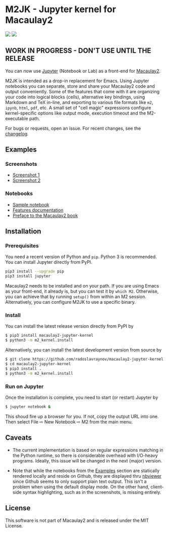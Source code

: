 # M2JK - Jupyter kernel for Macaulay2

[![](https://img.shields.io/travis/radoslavraynov/Macaulay2-Jupyter-Kernel.svg?style=flat-square)](https://travis-ci.org/radoslavraynov/Macaulay2-Jupyter-Kernel)
[![](https://img.shields.io/pypi/v/macaulay2-jupyter-kernel.svg?style=flat-square)](#link-to-pypi-page)
<!-- [![](https://img.shields.io/badge/version-0.2.0-blue.svg?style=flat-square)](#) -->

## WORK IN PROGRESS - DON'T USE UNTIL THE RELEASE

You can now use [Jupyter](http://www.jupyter.org) (Notebook or Lab) as a front-end for [Macaulay2](http://faculty.math.illinois.edu/Macaulay2/).

M2JK is intended as a drop-in replacement for Emacs.
Using Jupyter notebooks you can separate, store and share your Macaulay2 code and output conveniently.
Some of the features that come with it are
organizing your code into logical blocks (cells),
alternative key bindings,
using Markdown and TeX in-line,
and exporting to various file formats like `m2`, `ipynb`, `html`, `pdf`, etc.
A small set of "cell magic" expressions configure kernel-specific options
like output mode, execution timeout and the M2-executable path.

For bugs or requests, open an issue.
For recent changes, see the [changelog](CHANGELOG.md).

## Examples

### Screenshots

* [Screenshot 1](/demo/screenshot1.png?raw=true)
* [Screenshot 2](/demo/screenshot2.png?raw=true)

### Notebooks

* [Sample notebook](https://nbviewer.jupyter.org/github/radoslavraynov/Macaulay2-Jupyter-Kernel/blob/master/demo/sample.ipynb) 
* [Features documentation](https://nbviewer.jupyter.org/github/radoslavraynov/Macaulay2-Jupyter-Kernel/blob/master/demo/features.ipynb)
* [Preface to the Macaulay2 book](https://nbviewer.jupyter.org/github/radoslavraynov/Macaulay2-Jupyter-Kernel/blob/master/demo/p1m2book.ipynb)



## Installation

### Prerequisites

You need a recent version of Python and `pip`. Python 3 is recommended.
You can install Jupyter directly from PyPI.
```bash
pip3 install --upgrade pip
pip3 install jupyter
```

Macaulay2 needs to be installed and on your path.
If you are using Emacs as your front-end, it already is, but you can test it by `which M2`.
Otherwise, you can achieve that by running `setup()` from within an M2 session.
Alternatively, you can configure M2JK to use a specific binary.

### Install

You can install the latest release version directly from PyPI by

```bash
$ pip3 install macaulay2-jupyter-kernel
$ python3 -m m2_kernel.install
```

Alternatively, you can install the latest development version from source by

```bash
$ git clone https://github.com/radoslavraynov/macaulay2-jupyter-kernel.git
$ cd macaulay2-jupyter-kernel
$ pip3 install .
$ python3 -m m2_kernel.install
```

### Run on Jupyter

Once the installation is complete, you need to start (or restart) Jupyter by

```bash
$ jupyter notebook &
```

This shoud fire up a browser for you. If not, copy the output URL into one.
Then select File ⇨ New Notebook ⇨ M2 from the main menu.

## Caveats

* The current implementation is based on regular expressions matching in the Python runtime,
so there is considerable overhead with I/O-heavy programs.
Ideally, this issue will be changed in the next (major) version.

* Note that while the notebooks from the [Examples](#Examples) section are
statically rendered locally and reside on Github,
they are displayed thru [nbviewer](https://nbviewer.jupyter.org)
since Github seems to only support plain text output.
This isn't a problem when using the default display mode.
On the other hand, client-side syntax highlighting, such as in the screenshots,
is missing entirely.

## License

This software is not part of Macaulay2 and is released under the MIT License.
